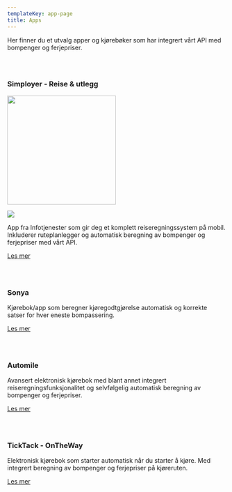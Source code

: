 ```yaml
---
templateKey: app-page
title: Apps
---
```

Her finner du et utvalg apper og kjørebøker som har integrert vårt API med bompenger og ferjepriser.

### <br>

### Simployer - Reise & utlegg 

<img src="/img/simployer_logo.png" height="250px" width="250px"/>

![](/img/simployer_logo.png)

App fra Infotjenester som gir deg et komplett reiseregningssystem på mobil. Inkluderer ruteplanlegger og automatisk beregning av bompenger og ferjepriser med vårt API. 

[Les mer](https://www.simployer.no/hrm/reise-utlegg/)

### <br>

### Sonya

Kjørebok/app som beregner kjøregodtgjørelse automatisk og korrekte satser for hver eneste bompassering.

[Les mer](https://sonya.com/)

### <br>

### Automile

Avansert elektronisk kjørebok med blant annet integrert reiseregningsfunksjonalitet og selvfølgelig automatisk beregning av bompenger og ferjepriser.

[Les mer](https://automile.no/)

### <br>

### TickTack - OnTheWay

Elektronisk kjørebok som starter automatisk når du starter å kjøre. Med integrert beregning av bompenger og ferjepriser på kjøreruten.

[Les mer](https://www.ticktack.no/ontheway/)
